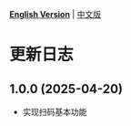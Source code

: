 [**English Version**](./CHANGELOG-EN.md) | [中文版](./CHANGELOG.md)

# 更新日志

## 1.0.0 (2025-04-20)
- 实现扫码基本功能
